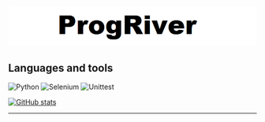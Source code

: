 ![Header](https://github.com/ProgRiver/ProgRiver/blob/main/assets/forgh4.png)

## Languages and tools

![Python](https://img.shields.io/badge/Python-white?style=flat-square&logo=Python)
![Selenium](https://img.shields.io/badge/Selenium-white?style=flat-square&logo=Selenium)
![Unittest](https://img.shields.io/badge/PyTest-white?style=flat-square&logo=PyTest)

[![GitHub stats](https://github-readme-stats.vercel.app/api?username=ProgRiver&hide=contribs,prs&show_icons=true&title_color=000000&icon_color=000080&text_color=000080)](https://github.com/anuraghazra/github-readme-stats)

___
